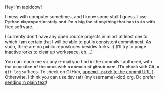 Hey I'm rapidcow!

I mess with computer sometimes, and I know some stuff I guess.
I use Python disproportionately and I'm a big fan of anything
that has to do with free software.

I currently don't have any open source projects in mind, at least
one to which I am certain that I will be able to put in consistent
commitment.  As such, there are no public repositories besides forks. :(
(I'll try to purge inactive forks to clear up workspace, eh....)

You can reach me via any e-mail you find in the commits I authored,
with the exception of the ones with a domain of github.com.
(To check with Git, a ``git log`` suffices.
To check on GitHub, [append ``.patch`` to the commit URL](https://stackoverflow.com/a/6188624).)
Otherwise, I think you can use dev (at) (my username) (dot) org.
Do prefer [sending in plain text](https://useplaintext.email/)!
